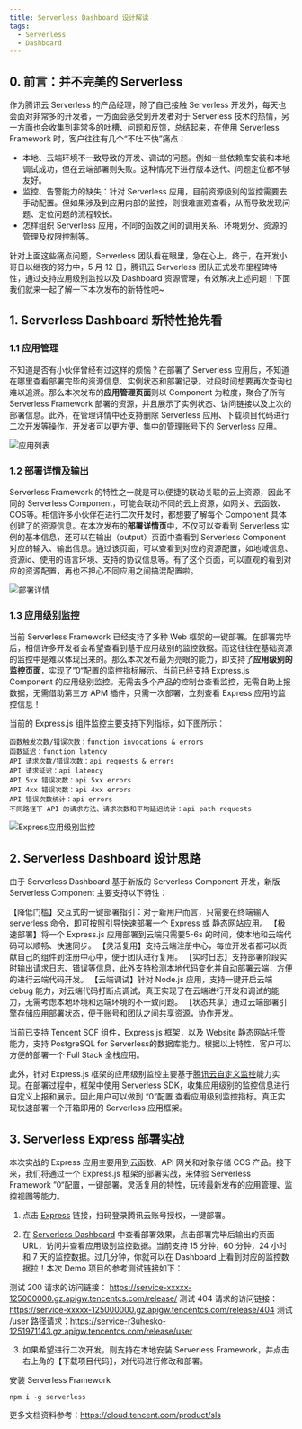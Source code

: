 ```yaml
---
title: Serverless Dashboard 设计解读
tags:
  - Serverless
  - Dashboard
---
```


## 0. 前言：并不完美的 Serverless 

作为腾讯云 Serverless 的产品经理，除了自己接触 Serverless 开发外，每天也会面对非常多的开发者，一方面会感受到开发者对于 Serverless 技术的热情，另一方面也会收集到非常多的吐槽、问题和反馈，总结起来，在使用 Serverless Framework 时，客户往往有几个“不吐不快”痛点：

- 本地、云端环境不一致导致的开发、调试的问题。例如一些依赖库安装和本地调试成功，但在云端部署则失败。这种情况下进行版本迭代、问题定位都不够友好。
- 监控、告警能力的缺失：针对 Serverless 应用，目前资源级别的监控需要去手动配置。但如果涉及到应用内部的监控，则很难直观查看，从而导致发现问题、定位问题的流程较长。
- 怎样组织 Serverless 应用，不同的函数之间的调用关系、环境划分、资源的管理及权限控制等。

针对上面这些痛点问题，Serverless 团队看在眼里，急在心上。终于，在开发小哥日以继夜的努力中，5 月 12 日，腾讯云 Serverless 团队正式发布里程碑特性，通过支持应用级别监控以及 Dashboard 资源管理，有效解决上述问题！下面我们就来一起了解一下本次发布的新特性吧~

## 1. Serverless Dashboard 新特性抢先看

### 1.1 应用管理

不知道是否有小伙伴曾经有过这样的烦恼？在部署了 Serverless 应用后，不知道在哪里查看部署完毕的资源信息、实例状态和部署记录。过段时间想要再次查询也难以追溯。那么本次发布的**应用管理页面**则以 Component 为粒度，聚合了所有 Serverless Framework 部署的资源，并且展示了实例状态、访问链接以及上次的部署信息。此外，在管理详情中还支持删除 Serverless 应用、下载项目代码进行二次开发等操作，开发者可以更方便、集中的管理账号下的 Serverless 应用。

![应用列表](https://img.serverlesscloud.cn/2020511/1589216921817-1-%E5%88%97%E8%A1%A8%E9%A1%B5.png)

### 1.2 部署详情及输出

Serverless Framework 的特性之一就是可以便捷的联动关联的云上资源，因此不同的 Serverless Component，可能会联动不同的云上资源，如网关、云函数、COS等。相信许多小伙伴在进行二次开发时，都想要了解每个 Component 具体创建了的资源信息。在本次发布的**部署详情页**中，不仅可以查看到 Serverless 实例的基本信息，还可以在输出（output）页面中查看到 Serverless Component 对应的输入、输出信息。通过该页面，可以查看到对应的资源配置，如地域信息、资源id、使用的语言环境、支持的协议信息等。有了这个页面，可以直观的看到对应的资源配置，再也不担心不同应用之间搞混配置啦。

![部署详情](https://img.serverlesscloud.cn/2020511/1589216954783-2-tab%E9%A1%B5.png)

### 1.3 应用级别监控

当前 Serverless Framework 已经支持了多种 Web 框架的一键部署。在部署完毕后，相信许多开发者会希望查看到基于应用级别的监控数据。而这往往在基础资源的监控中是难以体现出来的。那么本次发布最为亮眼的能力，即支持了**应用级别的监控页面**，实现了”0“配置的监控指标展示。当前已经支持 Express.js Component 的应用级别监控。无需去多个产品的控制台查看监控，无需自助上报数据，无需借助第三方 APM 插件，只需一次部署，立刻查看 Express 应用的监控信息！

<!--more-->

当前的 Express.js 组件监控主要支持下列指标，如下图所示：

```text
函数触发次数/错误次数：function invocations & errors
函数延迟：function latency
API 请求次数/错误次数：api requests & errors
API 请求延迟：api latency
API 5xx 错误次数：api 5xx errors
API 4xx 错误次数：api 4xx errors
API 错误次数统计：api errors
不同路径下 API 的请求方法、请求次数和平均延迟统计：api path requests
```
![Express应用级别监控](https://img.serverlesscloud.cn/2020511/1589217022846-3-%E7%9B%91%E6%8E%A7%E9%A1%B5.png)


## 2. Serverless Dashboard 设计思路

由于 Serverless Dashboard 基于新版的 Serverless Component 开发，新版 Serverless Component 主要支持以下特性：

【降低门槛】交互式的一键部署指引：对于新用户而言，只需要在终端输入 serverless 命令，即可按照引导快速部署一个 Express 或 静态网站应用。
【极速部署】将一个 Express.js 应用部署到云端只需要5-6s 的时间，使本地和云端代码可以顺畅、快速同步。
【灵活复用】支持云端注册中心，每位开发者都可以贡献自己的组件到注册中心中，便于团队进行复用。
【实时日志】支持部署阶段实时输出请求日志、错误等信息，此外支持检测本地代码变化并自动部署云端，方便的进行云端代码开发。
【云端调试】针对 Node.js 应用，支持一键开启云端 debug 能力，对云端代码打断点调试，真正实现了在云端进行开发和调试的能力，无需考虑本地环境和远端环境的不一致问题。
【状态共享】通过云端部署引擎存储应用部署状态，便于账号和团队之间共享资源，协作开发。
 
当前已支持 Tencent SCF 组件，Express.js 框架，以及 Website 静态网站托管能力，支持 PostgreSQL for Serverless的数据库能力。根据以上特性，客户可以方便的部署一个 Full Stack 全栈应用。

此外，针对 Express.js 框架的应用级别监控主要基于[腾讯云自定义监控](https://cloud.tencent.com/document/product/397)能力实现。在部署过程中，框架中使用 Serverless SDK，收集应用级别的监控信息进行自定义上报和展示。因此用户可以做到 “0”配置 查看应用级别监控指标。真正实现快速部署一个开箱即用的 Serverless 应用框架。

## 3. Serverless Express 部署实战

本次实战的 Express 应用主要用到云函数、API 网关和对象存储 COS 产品。接下来，我们将通过一个 Express.js 框架的部署实战，来体验 Serverless Framework ”0“配置，一键部署，灵活复用的特性，玩转最新发布的应用管理、监控视图等能力。

1. 点击 [Express](https://serverless.cloud.tencent.com/deploy/express/) 链接，扫码登录腾讯云账号授权，一键部署。

2. 在 [Serverless Dashboard](https://serverless.cloud.tencent.com/) 中查看部署效果，点击部署完毕后输出的页面 URL，访问并查看应用级别监控数据。当前支持 15 分钟，60 分钟，24 小时和 7 天的监控数据。过几分钟，你就可以在 Dashboard 上看到对应的监控数据拉！本次 Demo 项目的参考测试链接如下：

测试 200 请求的访问链接： https://service-xxxxx-125000000.gz.apigw.tencentcs.com/release/
测试 404 请求的访问链接：https://service-xxxxx-125000000.gz.apigw.tencentcs.com/release/404
测试 /user 路径请求：https://service-r3uhesko-1251971143.gz.apigw.tencentcs.com/release/user

3. 如果希望进行二次开发，则支持在本地安装 Serverless Framework，并点击右上角的【下载项目代码】，对代码进行修改和部署。

安装 Serverless Framework 
```
npm i -g serverless
```

更多文档资料参考：https://cloud.tencent.com/product/sls